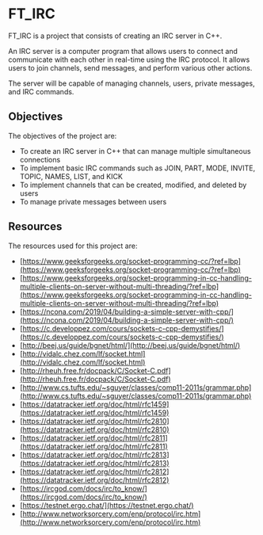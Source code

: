 # FT_IRC

FT_IRC is a project that consists of creating an IRC server in C++. 

An IRC server is a computer program that allows users to connect and communicate with each other in real-time using the IRC protocol. It allows users to join channels, send messages, and perform various other actions.

The server will be capable of managing channels, users, private messages, and IRC commands.

## Objectives

The objectives of the project are:

- To create an IRC server in C++ that can manage multiple simultaneous connections
- To implement basic IRC commands such as JOIN, PART, MODE, INVITE, TOPIC, NAMES, LIST, and KICK
- To implement channels that can be created, modified, and deleted by users
- To manage private messages between users

## Resources

The resources used for this project are:

- [https://www.geeksforgeeks.org/socket-programming-cc/?ref=lbp](https://www.geeksforgeeks.org/socket-programming-cc/?ref=lbp)
- [https://www.geeksforgeeks.org/socket-programming-in-cc-handling-multiple-clients-on-server-without-multi-threading/?ref=lbp](https://www.geeksforgeeks.org/socket-programming-in-cc-handling-multiple-clients-on-server-without-multi-threading/?ref=lbp)
- [https://ncona.com/2019/04/building-a-simple-server-with-cpp/](https://ncona.com/2019/04/building-a-simple-server-with-cpp/)
- [https://c.developpez.com/cours/sockets-c-cpp-demystifies/](https://c.developpez.com/cours/sockets-c-cpp-demystifies/)
- [http://beej.us/guide/bgnet/html/](http://beej.us/guide/bgnet/html/)
- [http://vidalc.chez.com/lf/socket.html](http://vidalc.chez.com/lf/socket.html)
- [http://rheuh.free.fr/docpack/C/Socket-C.pdf](http://rheuh.free.fr/docpack/C/Socket-C.pdf)
- [http://www.cs.tufts.edu/~sguyer/classes/comp11-2011s/grammar.php](http://www.cs.tufts.edu/~sguyer/classes/comp11-2011s/grammar.php)
- [https://datatracker.ietf.org/doc/html/rfc1459](https://datatracker.ietf.org/doc/html/rfc1459)
- [https://datatracker.ietf.org/doc/html/rfc2810](https://datatracker.ietf.org/doc/html/rfc2810)
- [https://datatracker.ietf.org/doc/html/rfc2811](https://datatracker.ietf.org/doc/html/rfc2811)
- [https://datatracker.ietf.org/doc/html/rfc2813](https://datatracker.ietf.org/doc/html/rfc2813)
- [https://datatracker.ietf.org/doc/html/rfc2812](https://datatracker.ietf.org/doc/html/rfc2812)
- [https://ircgod.com/docs/irc/to_know/](https://ircgod.com/docs/irc/to_know/)
- [https://testnet.ergo.chat/](https://testnet.ergo.chat/)
- [http://www.networksorcery.com/enp/protocol/irc.htm](http://www.networksorcery.com/enp/protocol/irc.htm)
